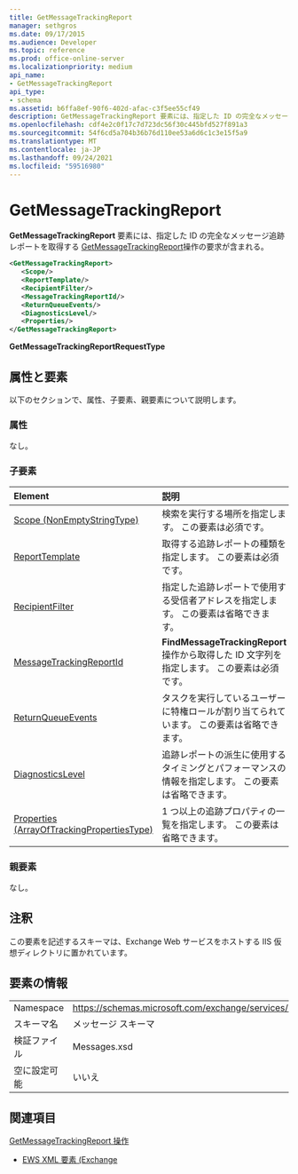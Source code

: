```yaml
---
title: GetMessageTrackingReport
manager: sethgros
ms.date: 09/17/2015
ms.audience: Developer
ms.topic: reference
ms.prod: office-online-server
ms.localizationpriority: medium
api_name:
- GetMessageTrackingReport
api_type:
- schema
ms.assetid: b6ffa8ef-90f6-402d-afac-c3f5ee55cf49
description: GetMessageTrackingReport 要素には、指定した ID の完全なメッセージ追跡レポートを取得する GetMessageTrackingReport 操作の要求が含まれる。
ms.openlocfilehash: cdf4e2c0f17c7d723dc56f30c445bfd527f891a3
ms.sourcegitcommit: 54f6cd5a704b36b76d110ee53a6d6c1c3e15f5a9
ms.translationtype: MT
ms.contentlocale: ja-JP
ms.lasthandoff: 09/24/2021
ms.locfileid: "59516980"
---
```

# <a name="getmessagetrackingreport"></a>GetMessageTrackingReport

**GetMessageTrackingReport** 要素には、指定した ID の完全なメッセージ追跡レポートを取得する [GetMessageTrackingReport](getmessagetrackingreport-operation.md)操作の要求が含まれる。 
  
```XML
<GetMessageTrackingReport>
   <Scope/>
   <ReportTemplate/>
   <RecipientFilter/>
   <MessageTrackingReportId/>
   <ReturnQueueEvents/>
   <DiagnosticsLevel/>
   <Properties/>
</GetMessageTrackingReport>
```

 **GetMessageTrackingReportRequestType**
## <a name="attributes-and-elements"></a>属性と要素

以下のセクションで、属性、子要素、親要素について説明します。
  
### <a name="attributes"></a>属性

なし。
  
### <a name="child-elements"></a>子要素

|**Element**|**説明**|
|:-----|:-----|
|[Scope (NonEmptyStringType)](scope-nonemptystringtype.md) <br/> |検索を実行する場所を指定します。 この要素は必須です。  <br/> |
|[ReportTemplate](reporttemplate.md) <br/> |取得する追跡レポートの種類を指定します。 この要素は必須です。  <br/> |
|[RecipientFilter](recipientfilter.md) <br/> |指定した追跡レポートで使用する受信者アドレスを指定します。 この要素は省略できます。  <br/> |
|[MessageTrackingReportId](messagetrackingreportid.md) <br/> |**FindMessageTrackingReport** 操作から取得した ID 文字列を指定します。 この要素は必須です。  <br/> |
|[ReturnQueueEvents](returnqueueevents.md) <br/> |タスクを実行しているユーザーに特権ロールが割り当てられています。 この要素は省略できます。  <br/> |
|[DiagnosticsLevel](diagnosticslevel.md) <br/> |追跡レポートの派生に使用するタイミングとパフォーマンスの情報を指定します。 この要素は省略できます。  <br/> |
|[Properties (ArrayOfTrackingPropertiesType)](properties-arrayoftrackingpropertiestype.md) <br/> |1 つ以上の追跡プロパティの一覧を指定します。 この要素は省略できます。  <br/> |
   
### <a name="parent-elements"></a>親要素

なし。
  
## <a name="remarks"></a>注釈

この要素を記述するスキーマは、Exchange Web サービスをホストする IIS 仮想ディレクトリに置かれています。
  
## <a name="element-information"></a>要素の情報

|||
|:-----|:-----|
|Namespace  <br/> |https://schemas.microsoft.com/exchange/services/2006/messages  <br/> |
|スキーマ名  <br/> |メッセージ スキーマ  <br/> |
|検証ファイル  <br/> |Messages.xsd  <br/> |
|空に設定可能  <br/> |いいえ  <br/> |
   
## <a name="see-also"></a>関連項目



[GetMessageTrackingReport 操作](getmessagetrackingreport-operation.md)


- [EWS XML 要素 (Exchange](ews-xml-elements-in-exchange.md)

